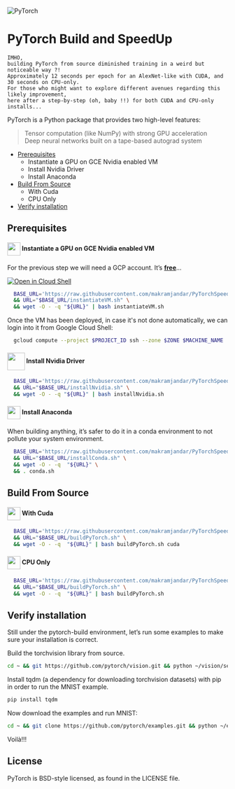 ![PyTorch](https://upload.wikimedia.org/wikipedia/commons/thumb/0/04/PyTorch_logo_white.svg/200px-PyTorch_logo_white.svg.png)
# PyTorch Build and SpeedUp
```
IMHO,
building PyTorch from source diminished training in a weird but noticeable way ?!
Approximately 12 seconds per epoch for an AlexNet-like with CUDA, and 30 seconds on CPU-only.
For those who might want to explore different avenues regarding this likely improvement, 
here after a step-by-step (oh, baby !!) for both CUDA and CPU-only installs...
```
  
PyTorch is a Python package that provides two high-level features:
> Tensor computation (like NumPy) with strong GPU acceleration  
> Deep neural networks built on a tape-based autograd system  

- [Prerequisites](#Prerequisites)
  - Instantiate a GPU on GCE Nvidia enabled VM
  - Install Nvidia Driver 
  - Install Anaconda 
- [Build From Source](#Build-From-Source)
  - With Cuda 
  - CPU Only 
- [Verify installation](#Verify-installation)

## Prerequisites

#### <img src="https://raw.githubusercontent.com/data-scientifically-yours/resources/master/icones/gce.png" width="30" height="30" align="center"/> Instantiate a GPU on GCE Nvidia enabled VM
  For the previous step we will need a GCP account. It’s <b>[free](https://cloud.google.com/free/)</B>...  
  
  [![Open in Cloud Shell](http://gstatic.com/cloudssh/images/open-btn.png)](https://console.cloud.google.com/cloudshell/open?git_repo=https://github.com/makramjandar/PyTorchSpeedUpAndOptimize&page=editor&open_in_editor=README.md)
```bash
  BASE_URL='https://raw.githubusercontent.com/makramjandar/PyTorchSpeedUpAndOptimize/master' \
  && URL="$BASE_URL/instantiateVM.sh" \
  && wget -O - -q "${URL}" | bash instantiateVM.sh
```

Once the VM has been deployed, in case it's not done automatically, we can login into it from Google Cloud Shell:
```bash
  gcloud compute --project $PROJECT_ID ssh --zone $ZONE $MACHINE_NAME
```

#### <img src="https://raw.githubusercontent.com/data-scientifically-yours/resources/master/icones/nvidia.png" width="40" height="40" align="center"/> Install Nvidia Driver
```bash
  BASE_URL='https://raw.githubusercontent.com/makramjandar/PyTorchSpeedUpAndOptimize/master' \
  && URL="$BASE_URL/installNvidia.sh" \
  && wget -O - -q "${URL}" | bash installNvidia.sh
```

#### <img src="https://raw.githubusercontent.com/data-scientifically-yours/resources/master/icones/anaconda.png" width="30" height="30" align="center"/> Install Anaconda

When building anything, it’s safer to do it in a conda environment to not pollute your system environment.
```bash
  BASE_URL='https://raw.githubusercontent.com/makramjandar/PyTorchSpeedUpAndOptimize/master' \
  && URL="$BASE_URL/installConda.sh" \
  && wget -O - -q  "${URL}" \
  && . conda.sh
```

## Build From Source

#### <img src="https://raw.githubusercontent.com/data-scientifically-yours/resources/master/icones/cudnn.png" width="30" height="30" align="center"/> With Cuda
```bash
  BASE_URL='https://raw.githubusercontent.com/makramjandar/PyTorchSpeedUpAndOptimize/master' \
  && URL="$BASE_URL/buildPyTorch.sh" \
  && wget -O - -q  "${URL}" | bash buildPyTorch.sh cuda
```
  
#### <img src="https://raw.githubusercontent.com/data-scientifically-yours/resources/master/icones/cpu.png" width="30" height="30" align="center"/> CPU Only
```bash
  BASE_URL='https://raw.githubusercontent.com/makramjandar/PyTorchSpeedUpAndOptimize/master' \
  && URL="$BASE_URL/buildPyTorch.sh" \
  && wget -O - -q  "${URL}" | bash buildPyTorch.sh
```

## Verify installation

Still under the pytorch-build environment, let’s run some examples to make sure your installation is correct.

Build the torchvision library from source.
```bash
cd ~ && git https://github.com/pytorch/vision.git && python ~/vision/setup.py install
```

Install tqdm (a dependency for downloading torchvision datasets) with pip in order to run the MNIST example. 
```bash
pip install tqdm
```

Now download the examples and run MNIST:
```bash
cd ~ && git clone https://github.com/pytorch/examples.git && python ~/examples/mnist/python/main.py
```

Voilà!!!

## License
PyTorch is BSD-style licensed, as found in the LICENSE file.
